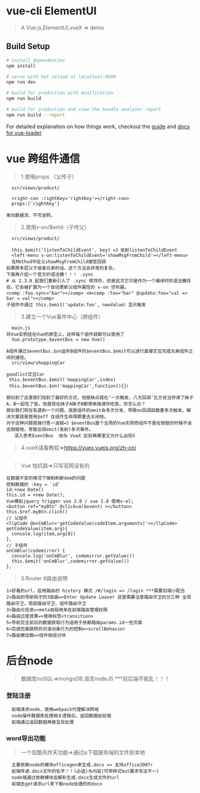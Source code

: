 ﻿# vue-cli ElementUI

>A Vue.js,ElementUI,vueX => demo

## Build Setup

``` bash
# install dependencies
npm install

# serve with hot reload at localhost:9090
npm run dev

# build for production with minification
npm run build

# build for production and view the bundle analyzer report
npm run build --report
```

For detailed explanation on how things work, checkout the [guide](http://vuejs-templates.github.io/webpack/) and [docs for vue-loader](http://vuejs.github.io/vue-loader).
# vue 跨组件通信
>1.使用props （父传子）
```子组件通过props来接受父组件的通信。
  scr/views/product/
  
  <right-con :rightKey='rightKey'></right-con>
  props:['rightKey']
  
单向数据流，不可逆转。	
```
>2.使用v-on/$emit（子传父）
``` 在父组件中使用$on监听子组件自定义事件逻辑回调，子组件中使用$emit去触发事件提供交互数据。
  src/views/product/

  this.$emit('listenToChildEvent', key) =》发射listenToChildEvent
  <left-menu v-on:listenToChildEvent='showMsgFromChild'></left-menu>
  在Method中定义showMsgFromChild接受回调
如果跨多层父子或者兄弟的话，这个方法会非常的复杂。
下面再介绍一个官方的语法糖！！！ .sync
# 从 2.3.0 起我们重新引入了 .sync 修饰符，但是这次它只是作为一个编译时的语法糖存在。它会被扩展为一个自动更新父组件属性的 v-on 侦听器。
<comp :foo.sync="bar"></comp> =》<comp :foo="bar" @update:foo="val => bar = val"></comp>
子组件中通过 this.$emit('update:foo', newValue）显示触发
```
>3.建立一个Vue事件中心（跨组件）
```说白了就是将所有的通信事件抽离出来，通过一个vue实例来对他们进行管理。
  main.js
将Vue实例挂在Vue的原型上，这样每个组件就都可以使用了
  Vue.prototype.$eventBus = new Vue()

A组件通过$eventBus.$on监听B组件的$eventBus.$emit可以进行直接交互完成兄弟组件之间的通信。
  src/view/shoppingCar

goodlist交互Car
 this.$eventBus.$emit('mappingCar',index)   
 this.$eventBus.$on('mappingCar',function(){}）
 
貌似到了这里我们找到了最好的方式，但是缺点就在‘一方触发，八方回调’比方说当你请了妹子A，B一起吃了饭，但是现在妹子A妹子B都想单独请你吃饭，你怎么办？
貌似我们现在有遇到一个问题，就是组件的emit会多次分发，导致on回调函数重多次触发，解决方案就是使用$off 在组件生命周期重去关闭他。
对于这种问题我强行答一波疑=》$eventBus是个全局的Vue实例而组件不是在销毁的时候不会去销毁他，导致出现emit(发射)多次事件。
   深入思考EventBus  他与 VueX 区别再哪里又为什么出现X
```
>4.vueX请看教程=>https://vuex.vuejs.org/zh-cn/
```
```
>Vue 怕坑路=>只写官网没有的
```
在数据不变的情况下强制刷新dom的问题
控制数据的 :key = `id`
id:+new Date()
this.id = +new Date();
Vue模拟jquery trigger vue 2.0 / vue 1.0 使用v-el;
<button ref="myBtn" @click=a($event) ></button>
this.$ref.myBtn.click()
// 父组件
<llpCode @onCmBlur='getCodeValue(codeItem,arguments)'></llpCode>
getCodeValue(item,arg){
  console.log(item,arg[0])
},
// 子组件
onCmBlur(codemirror) {
  console.log('onCmBlur', codemirror.getValue())
  this.$emit('onCmBlur',codemirror.getValue())
},

```
>5.Router
#路由说明
```
1>好看的url，启用路由的 history 模式 /#/login => /login ***需要后端小配合
2>路由的导航钩子的3部曲=>Enter Update Leaver 这里需要注意路由守卫的分三种 全局路由守卫，局部路由守卫，组件路由守卫
3>路由元信息=>meta自段用来在前端路由管理权限
4>路由过度效果=>使用标签<transition>
5>导航完全前后的数据获取行为适用于依赖路由params.id一些页面
6>完成页面跳转的对滚动条行为的控制=>scrollBehavior
7>路由懒加载=>组件按组分块
```
# 后台node
>数据库noSQL=>mongoDB,语言nodeJS ***前后端不能乱！！！
### 登陆注册
```
  前端请求node，使用webpack代理解决跨域
  node操作数据库处理相关逻辑后，返回数据给前端
  前端通过返回数据再做呈现处理
```  

### word导出功能
>一个炫酷吊炸天功能=>通过js下载服务端的文件到本地
```
  主要依赖node的模块officegen来生成.docx => 支持office2007↑
  前端传递.docx文件的名字！！(必选)与内容(可带样式but要求写法不一)
  node端通过依赖模块去解析生成.docx生成文件的url
  前端去get请求url来下载node处理的的docx
```
